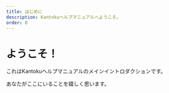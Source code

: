 ```yaml
---
title: はじめに
description: Kantokuヘルプマニュアルへようこそ。
order: 0
---
```


# ようこそ！

これはKantokuヘルプマニュアルのメインイントロダクションです。

あなたがここにいることを嬉しく思います。
